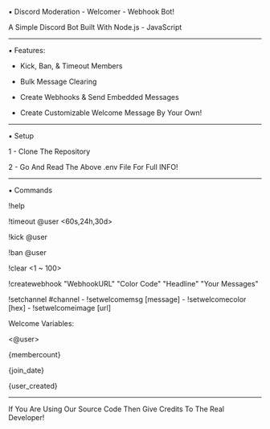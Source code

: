 ▪︎ Discord Moderation - Welcomer - Webhook Bot!

A Simple Discord Bot Built With Node.js - JavaScript

---

▪︎ Features:

- Kick, Ban, & Timeout Members

- Bulk Message Clearing

- Create Webhooks & Send Embedded Messages

- Create Customizable Welcome Message By Your Own!

---

▪︎ Setup

1 - Clone The Repository

2 - Go And Read The Above .env File For Full INFO!

---

▪︎ Commands

!help

!timeout @user <60s,24h,30d>

!kick @user

!ban @user

!clear <1 ~ 100>

!createwebhook "WebhookURL" "Color Code" "Headline" "Your Messages"

!setchannel #channel  -  !setwelcomemsg [message]  -  !setwelcomecolor [hex]  -  !setwelcomeimage [url]

Welcome Variables:

<@user>

{membercount}

{join_date}

{user_created}

---

If You Are Using Our Source Code Then Give Credits To The Real Developer!
